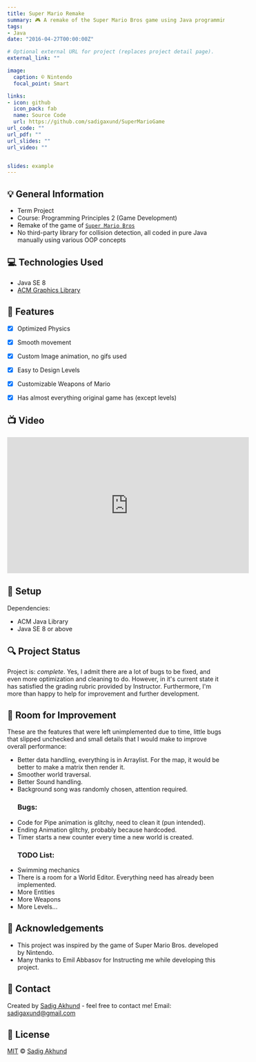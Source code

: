 ```yaml
---
title: Super Mario Remake
summary: 🎮 A remake of the Super Mario Bros game using Java programming language.
tags:
- Java
date: "2016-04-27T00:00:00Z"

# Optional external URL for project (replaces project detail page).
external_link: ""

image:
  caption: © Nintendo
  focal_point: Smart

links:
- icon: github
  icon_pack: fab
  name: Source Code
  url: https://github.com/sadigaxund/SuperMarioGame
url_code: ""
url_pdf: ""
url_slides: ""
url_video: ""


slides: example
---
```


## :bulb: General Information
- Term Project
- Course: Programming Principles 2 (Game Development)
- Remake of the game of <a href="https://en.wikipedia.org/wiki/Super_Mario_Bros." target="_blank">`Super Mario Bros`</a>
- No third-party library for collision detection, all coded in pure Java manually using various OOP concepts


## :computer: Technologies Used
- Java SE 8
- <a href="https://cs.stanford.edu/people/eroberts/jtf/javadoc/student/" >ACM Graphics Library</a>


## :game_die: Features
- [x] Optimized Physics
- [x] Smooth movement
- [x] Custom Image animation, no gifs used
- [x] Easy to Design Levels
- [x] Customizable Weapons of Mario
- [x] Has almost everything original game has (except levels)


## :tv: Video
<iframe width="560" height="315" src="https://www.youtube.com/embed/L7nJP7ndM3I" title="YouTube video player" frameborder="0" allow="accelerometer; autoplay; clipboard-write; encrypted-media; gyroscope; picture-in-picture" allowfullscreen></iframe>


## :wrench: Setup
Dependencies: 
  - ACM Java Library
  - Java SE 8 or above 



## :mag: Project Status
Project is: _complete_. 
Yes, I admit there are a lot of bugs to be fixed, and even more optimization and cleaning to do. However, in it's current state it has satisfied the grading rubric provided by Instructor. Furthermore, I'm more than happy to help for improvement and further development.


## :dart: Room for Improvement
These are the features that were left unimplemented due to time, little bugs that slipped unchecked and small details that I would make to improve overall performance:
  - Better data handling, everything is in Arraylist. For the map, it would be better to make a matrix then render it.
  - Smoother world traversal.
  - Better Sound handling.
  - Background song was randomly chosen, attention required.
  <br><h3>Bugs:</h3>
  - Code for Pipe animation is glitchy, need to clean it (pun intended).
  - Ending Animation glitchy, probably because hardcoded.
  - Timer starts a new counter every time a new world is created.
  <br><h3>TODO List:</h3> 
  - Swimming mechanics
  - There is a room for a World Editor. Everything need has already been implemented.
  - More Entities
  - More Weapons
  - More Levels...


## :page_with_curl: Acknowledgements
- This project was inspired by the game of Super Mario Bros. developed by Nintendo. 
- Many thanks to Emil Abbasov for Instructing me while developing this project.


## :email: Contact
Created by [Sadig Akhund](https://github.com/sadigaxund) - feel free to contact me!
Email: sadigaxund@gmail.com


## :scroll: License

[MIT][license] © [Sadig Akhund][profile]


[license]: https://github.com/sadigaxund/SuperMarioGame/blob/master/LICENSE
[profile]: https://github.com/sadigaxund

